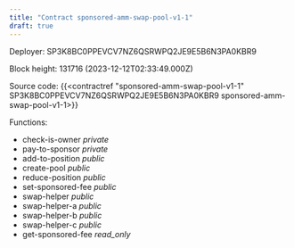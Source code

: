 ```yaml
---
title: "Contract sponsored-amm-swap-pool-v1-1"
draft: true
---
```

Deployer: SP3K8BC0PPEVCV7NZ6QSRWPQ2JE9E5B6N3PA0KBR9


 



Block height: 131716 (2023-12-12T02:33:49.000Z)

Source code: {{<contractref "sponsored-amm-swap-pool-v1-1" SP3K8BC0PPEVCV7NZ6QSRWPQ2JE9E5B6N3PA0KBR9 sponsored-amm-swap-pool-v1-1>}}

Functions:

* check-is-owner _private_
* pay-to-sponsor _private_
* add-to-position _public_
* create-pool _public_
* reduce-position _public_
* set-sponsored-fee _public_
* swap-helper _public_
* swap-helper-a _public_
* swap-helper-b _public_
* swap-helper-c _public_
* get-sponsored-fee _read_only_
